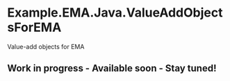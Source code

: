 # Example.EMA.Java.ValueAddObjectsForEMA
Value-add objects for EMA

## Work in progress - Available soon - Stay tuned!

